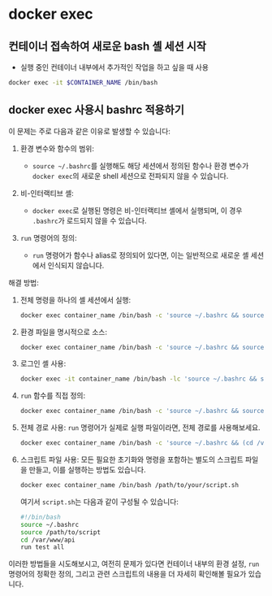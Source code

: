 # docker exec

## 컨테이너 접속하여 새로운 bash 셸 세션 시작

- 실행 중인 컨테이너 내부에서 추가적인 작업을 하고 싶을 때 사용

```bash
docker exec -it $CONTAINER_NAME /bin/bash
```

## docker exec 사용시 bashrc 적용하기

이 문제는 주로 다음과 같은 이유로 발생할 수 있습니다:

1. 환경 변수와 함수의 범위:
   - `source ~/.bashrc`를 실행해도 해당 세션에서 정의된 함수나 환경 변수가 `docker exec`의 새로운 shell 세션으로 전파되지 않을 수 있습니다.

2. 비-인터랙티브 셸:
   - `docker exec`로 실행된 명령은 비-인터랙티브 셸에서 실행되며, 이 경우 `.bashrc`가 로드되지 않을 수 있습니다.

3. `run` 명령어의 정의:
   - `run` 명령어가 함수나 alias로 정의되어 있다면, 이는 일반적으로 새로운 셸 세션에서 인식되지 않습니다.

해결 방법:

1. 전체 명령을 하나의 셸 세션에서 실행:

   ```bash
   docker exec container_name /bin/bash -c 'source ~/.bashrc && source /path/to/script && (cd /var/www/api && run test all)'
   ```

2. 환경 파일을 명시적으로 소스:

   ```bash
   docker exec container_name /bin/bash -c 'source ~/.bashrc && source /path/to/script && source /etc/profile && (cd /var/www/api && run test all)'
   ```

3. 로그인 셸 사용:

   ```bash
   docker exec -it container_name /bin/bash -lc 'source ~/.bashrc && source /path/to/script && (cd /var/www/api && run test all)'
   ```

4. `run` 함수를 직접 정의:

   ```bash
   docker exec container_name /bin/bash -c 'source ~/.bashrc && source /path/to/script && function run() { ... } && (cd /var/www/api && run test all)'
   ```

5. 전체 경로 사용:
   `run` 명령어가 실제로 실행 파일이라면, 전체 경로를 사용해보세요.

   ```bash
   docker exec container_name /bin/bash -c 'source ~/.bashrc && (cd /var/www/api && /full/path/to/run test all)'
   ```

6. 스크립트 파일 사용:
   모든 필요한 초기화와 명령을 포함하는 별도의 스크립트 파일을 만들고, 이를 실행하는 방법도 있습니다.

   ```bash
   docker exec container_name /bin/bash /path/to/your/script.sh
   ```

   여기서 `script.sh`는 다음과 같이 구성될 수 있습니다:

   ```bash
   #!/bin/bash
   source ~/.bashrc
   source /path/to/script
   cd /var/www/api
   run test all
   ```

이러한 방법들을 시도해보시고, 여전히 문제가 있다면 컨테이너 내부의 환경 설정, `run` 명령어의 정확한 정의, 그리고 관련 스크립트의 내용을 더 자세히 확인해볼 필요가 있습니다.
